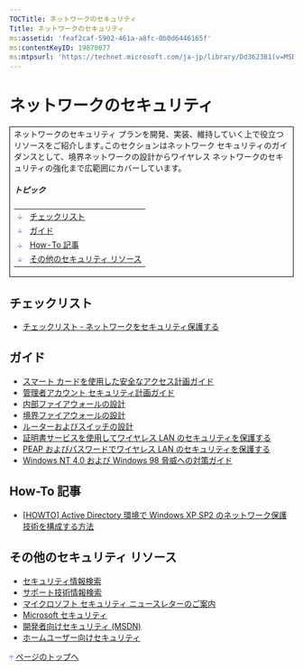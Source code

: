 ```yaml
---
TOCTitle: ネットワークのセキュリティ
Title: ネットワークのセキュリティ
ms:assetid: 'feaf2caf-5902-461a-a8fc-0b0d6446165f'
ms:contentKeyID: 19870077
ms:mtpsurl: 'https://technet.microsoft.com/ja-jp/library/Dd362381(v=MSDN.10)'
---
```


ネットワークのセキュリティ
==========================

<table border="0" cellpadding="0" cellspacing="0">
<tbody>
<tr>
<td style="border:1px solid black;" colspan="5">
ネットワークのセキュリティ プランを開発、実装、維持していく上で役立つリソースをご紹介します｡このセクションはネットワーク セキュリティのガイダンスとして、境界ネットワークの設計からワイヤレス ネットワークのセキュリティの強化まで広範囲にカバーしています。
  
##### トピック
  
|                                                                                                                                                                 |                                       |  
|-----------------------------------------------------------------------------------------------------------------------------------------------------------------|---------------------------------------|  
| [<img src="images/dd362381.arrow_px_down(ja-jp,TechNet.10).gif" alt="チェックリスト" width="7" height="9" />](#eaa)                | [チェックリスト](#eaa)                |  
| [<img src="images/dd362381.arrow_px_down(ja-jp,TechNet.10).gif" alt="ガイド" width="7" height="9" />](#eeb)                        | [ガイド](#eeb)                        |  
| [<img src="images/dd362381.arrow_px_down(ja-jp,TechNet.10).gif" alt="How-To 記事" width="7" height="9" />](#egc)                   | [How-To 記事](#egc)                   |  
| [<img src="images/dd362381.arrow_px_down(ja-jp,TechNet.10).gif" alt="その他のセキュリティ リソース" width="7" height="9" />](#elc) | [その他のセキュリティ リソース](#elc) |

</td>
</tr>
</tbody>
</table>
 
チェックリスト
--------------

-   [チェックリスト ‐ ネットワークをセキュリティ保護する](http://msdn.microsoft.com/ja-jp/library/aa302346.aspx)

ガイド 
-------

-   [スマート カードを使用した安全なアクセス計画ガイド](http://www.microsoft.com/japan/technet/security/topics/networksecurity/securesmartcards/default.mspx)
-   [管理者アカウント セキュリティ計画ガイド](http://www.microsoft.com/japan/technet/security/topics/serversecurity/administratoraccounts/default.mspx)
-   [内部ファイアウォールの設計](http://www.microsoft.com/japan/technet/security/topics/networksecurity/secmod155.mspx)
-   [境界ファイアウォールの設計](http://www.microsoft.com/japan/technet/security/topics/networksecurity/secmod156.mspx)
-   [ルーターおよびスイッチの設計](http://www.microsoft.com/japan/technet/security/topics/networksecurity/secmod40.mspx)
-   [証明書サービスを使用してワイヤレス LAN のセキュリティを保護する](http://www.microsoft.com/japan/technet/security/prodtech/windowsserver2003/pkiwire/swlan.mspx)
-   [PEAP およびパスワードでワイヤレス LAN のセキュリティを保護する](http://www.microsoft.com/japan/technet/security/topics/cryptographyetc/peap_0.mspx)
-   [Windows NT 4.0 および Windows 98 脅威への対策ガイド](http://www.microsoft.com/japan/technet/security/topics/networksecurity/threatmi.mspx)

How-To 記事 
------------

-   [\[HOWTO\] Active Directory 環境で Windows XP SP2 のネットワーク保護技術を構成する方法](http://www.microsoft.com/japan/technet/security/prodtech/windowsxp/adprtect.mspx)

その他のセキュリティ リソース 
------------------------------

-   [セキュリティ情報検索](http://www.microsoft.com/japan/technet/security/current.aspx)
-   [サポート技術情報検索](http://support.microsoft.com/search/)
-   [マイクロソフト セキュリティ ニュースレターのご案内](http://www.microsoft.com/japan/technet/security/secnews/default.mspx)
-   [Microsoft セキュリティ](http://www.microsoft.com/japan/security/)
-   [開発者向けセキュリティ (MSDN)](http://msdn.microsoft.com/ja-jp/security/default.aspx)
-   [ホームユーザー向けセキュリティ](http://www.microsoft.com/japan/athome/security/default.mspx)

[<img src="images/dd362381.arrow_px_up(ja-jp,TechNet.10).gif" alt="ページのトップへ" width="7" height="9" />](#top) [ページのトップへ](#top)

